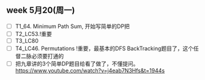 ## week 5月20(周一)
- [ ] T1_64. Minimum Path Sum, 开始写简单的DP把
- [ ] T2_LC53.!重要
- [ ] T3_LC80
- [ ] T4_LC46. Permutations !重要，最基本的DFS BackTracking题目了，这个任督二脉必须要打通的
- [ ] 把九章讲的3个简单DP题目给看了做了，不懂提问。https://www.youtube.com/watch?v=j4eab7N3Hfs&t=1944s
